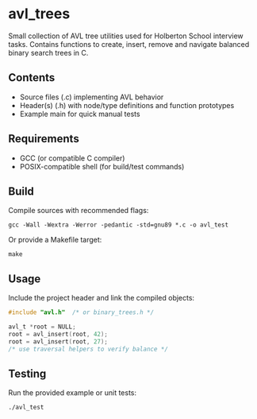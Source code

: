 # avl_trees

Small collection of AVL tree utilities used for Holberton School interview tasks. Contains functions to create, insert, remove and navigate balanced binary search trees in C.

## Contents
- Source files (.c) implementing AVL behavior
- Header(s) (.h) with node/type definitions and function prototypes
- Example main for quick manual tests

## Requirements
- GCC (or compatible C compiler)
- POSIX-compatible shell (for build/test commands)

## Build
Compile sources with recommended flags:
```
gcc -Wall -Wextra -Werror -pedantic -std=gnu89 *.c -o avl_test
```
Or provide a Makefile target:
```
make
```

## Usage
Include the project header and link the compiled objects:
```c
#include "avl.h"  /* or binary_trees.h */

avl_t *root = NULL;
root = avl_insert(root, 42);
root = avl_insert(root, 27);
/* use traversal helpers to verify balance */
```

## Testing
Run the provided example or unit tests:
```
./avl_test
```